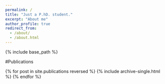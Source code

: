 ```yaml
---
permalink: /
title: "Just a P.hD. student."
excerpt: "About me"
author_profile: true
redirect_from: 
  - /about/
  - /about.html
---
```


{% include base_path %}

#Publications

{% for post in site.publications reversed %}
  {% include archive-single.html %}
{% endfor %}
